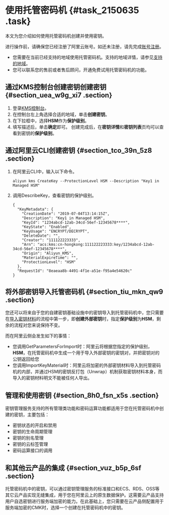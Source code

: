 # 使用托管密码机 {#task_2150635 .task}

本文为您介绍如何使用托管密码机创建并使用密钥。

进行操作前，请确保您已经注册了阿里云账号。如还未注册，请先完成[账号注册](https://account.alibabacloud.com/register/intl_register.htm)。

-   您需要在当前已经支持的地域使用托管密码机。支持的地域详情，请参见[支持的地域](intl.zh-CN/用户指南/托管密码机（公测）/托管密码机简介.md#section_9br_g7q_yb4)。
-   您可以联系您的售前或者售后顾问，开通免费试用托管密码机的功能。

## 通过KMS控制台创建密钥创建密钥 {#section_uea_w9g_xi7 .section}

1.  登录[KMS控制台](https://kms.console.aliyun.com/)。
2.  在控制台左上角选择合适的地域，单击**创建密钥**。
3.  在下拉框中，选择**HSM**作为**保护级别**。
4.  填写描述后，单击**确定**即可。 创建完成后，在**密钥详情**和**密钥列表**页均可以查看到密钥的**保护级别**。

## 通过阿里云CLI创建密钥 {#section_tco_39n_5z8 .section}

1.  在阿里云CLI中，输入以下命令。 

    ``` {#codeblock_q9i_wn5_7iq}
    aliyun kms CreateKey --ProtectionLevel HSM --Description "Key1 in Managed HSM"
    ```

2.  调用DescribeKey，查看密钥的保护级别。 

    ``` {#codeblock_ps1_skl_2k8 .language-json}
    {
      "KeyMetadata": {
        "CreationDate": "2019-07-04T13:14:15Z",
        "Description": "Key1 in Managed HSM",
        "KeyId": "1234abcd-12ab-34cd-56ef-12345678****",
        "KeyState": "Enabled",
        "KeyUsage": "ENCRYPT/DECRYPT",
        "DeleteDate": "",
        "Creator": "111122223333",
        "Arn": "acs:kms:cn-hongkong:111122223333:key/1234abcd-12ab-34cd-56ef-12345678****",
        "Origin": "Aliyun_KMS",
        "MaterialExpireTime": "",
        "ProtectionLevel": "HSM"
      },
      "RequestId": "8eaeaa8b-4491-4f1e-a51e-f95a4e54620c"
    }
    ```


## 将外部密钥导入托管密码机 {#section_tiu_mkn_qw9 .section}

您还可以将来自于您的自建密钥基础设施中的密钥导入到托管密码机中，您只需要在[导入密钥材料](导入密钥材料ZH-CN_TP_22680_V2.dita#concept_68523_zh)的流程中第一步，即**创建外部密钥**时，指定**保护级别**为**HSM**，剩余的流程对您来说保持不变。

而在阿里云侧会发生如下的事情：

-   您调用GetParametersForImport时：阿里云将根据您指定的保护级别，**HSM**，在托管密码机中生成一个用于导入外部密钥的密钥对，并把密钥对的公钥返回给您
-   您调用ImportKeyMaterial时：阿里云将加密的外部密钥材料导入到托管密码机的内部，并通过HSM的密钥反打包（Unwrap）机制获取密钥材料本身，而导入的密钥材料明文不能被任何人导出。

## 管理和使用密钥 {#section_8h0_fsn_x5s .section}

密钥管理服务支持的所有管理类功能和密码运算功能都适用于您在托管密码机中创建的密钥，主要包括：

-   密钥状态的开启和禁用
-   密钥的生命周期管理
-   密钥的别名管理
-   密钥的云标签管理
-   密码运算接口的调用

## 和其他云产品的集成 {#section_vuz_b5p_6sf .section}

托管密码机中的密钥，可以通过密钥管理服务的标准接口和ECS、RDS、OSS等其它云产品实现无缝集成，用于您在阿里云上的原生数据保护。这需要云产品支持用户自选密钥进行服务端加密的能力。在此基础上，您只需要在云产品侧配置用于服务端加密的CMK时，选择一个创建在托管密码机中的密钥。

